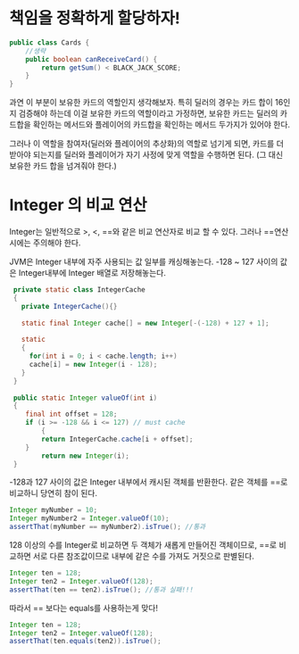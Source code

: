 # 책임을 정확하게 할당하자!

```java
public class Cards {
    //생략
    public boolean canReceiveCard() {
        return getSum() < BLACK_JACK_SCORE;
    }
}
```

과연 이 부분이 보유한 카드의 역할인지 생각해보자.
특히 딜러의 경우는 카드 합이 16인지 검증해야 하는데 이걸 보유한 카드의 역할이라고 가정하면,
보유한 카드는 딜러의 카드합을 확인하는 메서드와 플레이어의 카드합을 확인하는 메서드 두가지가 있어야 한다.

그러나 이 역할을 참여자(딜러와 플레이어의 추상화)의 역할로 넘기게 되면, 카드를 더 받아야 되는지를 딜러와 플레이어가 자기 사정에 맞게 역할을 수행하면 된다. (그 대신 보유한 카드 합을 넘겨줘야 한다.)

# Integer 의 비교 연산

Integer는 일반적으로 >, <, ==와 같은 비교 연산자로 비교 할 수 있다.
그러나 ==연산시에는 주의해야 한다.

JVM은 Integer 내부에 자주 사용되는 값 일부를 캐싱해놓는다.
-128 ~ 127 사이의 값은 Integer내부에 Integer 배열로 저장해놓는다.

```java
 private static class IntegerCache 
 {
   private IntegerCache(){}
   
   static final Integer cache[] = new Integer[-(-128) + 127 + 1];
 
   static 
   {
     for(int i = 0; i < cache.length; i++)
     cache[i] = new Integer(i - 128); 
   }
 }
    
 public static Integer valueOf(int i) 
 {
	final int offset = 128;
	if (i >= -128 && i <= 127) // must cache 
        { 
	    return IntegerCache.cache[i + offset];
	}
        return new Integer(i);
 }
```

-128과 127 사이의 값은 Integer 내부에서 캐시된 객체를 반환한다.
같은 객체를 ==로 비교하니 당연히 참이 된다.

```java
Integer myNumber = 10;
Integer myNumber2 = Integer.valueOf(10);
assertThat(myNumber == myNumber2).isTrue(); //통과
```

128 이상의 수를 Integer로 비교하면 두 객체가 새롭게 만들어진 객체이므로, ==로 비교하면 서로 다른 참조값이므로
내부에 같은 수를 가져도 거짓으로 판별된다.

```java
Integer ten = 128;
Integer ten2 = Integer.valueOf(128);
assertThat(ten == ten2).isTrue(); //통과 실패!!!
```

따라서 == 보다는 equals를 사용하는게 맞다!

```java
Integer ten = 128;
Integer ten2 = Integer.valueOf(128);
assertThat(ten.equals(ten2)).isTrue();
```

